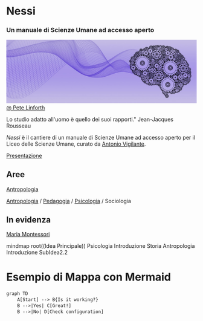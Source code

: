 <link rel="stylesheet" href="style.css">


# Nessi 

### Un manuale di Scienze Umane ad accesso aperto

![](immagini/brain-5274019_1280.jpg)
[@ Pete Linforth](https://pixabay.com/it//?utm_source=link-attribution&utm_medium=referral&utm_campaign=image&utm_content=5274019)


    
<div class="callout">
Lo studio adatto all'uomo è quello dei suoi rapporti." Jean-Jacques Rousseau
</div>

_Nessi_ è il cantiere di un manuale di Scienze Umane ad accesso aperto per il Liceo delle Scienze Umane, curato da [Antonio Vigilante](autore.md).

[Presentazione](presentazione.md)

## Aree

<a href="https://antonio-vigilante.github.io/nessi/" class="button orange">Antropologia</a>

[Antropologia](antropologia/index.md) / [Pedagogia](pedagogia/index.md) / [Psicologia](psicologia/index.md) / Sociologia  

## In evidenza

[Maria Montessori](psicologia/montessori.md)


mindmap
  root((Idea Principale))
    Psicologia 
      Introduzione 
      Storia 
    Antropologia 
      Introduzione 
      SubIdea2.2




# Esempio di Mappa con Mermaid

```mermaid
graph TD
    A[Start] --> B{Is it working?}
    B -->|Yes| C[Great!]
    B -->|No| D[Check configuration]



